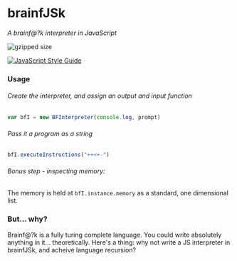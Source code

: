 # brainfJSk

_A brainf@?k interpreter in JavaScript_

![gzipped size](https://img.badgesize.io/Adybo123/brainfJSk/master/brainfJSk.min.js.svg?compression=gzip)

[![JavaScript Style Guide](https://cdn.rawgit.com/standard/standard/master/badge.svg)](https://github.com/standard/standard)

### Usage

###### Create the interpreter, and assign an output and input function

```js
var bfI = new BFInterpreter(console.log, prompt)
```

###### Pass it a program as a string

```js
bfI.executeInstructions("++<+-")
```

###### Bonus step - inspecting memory:
  
The memory is held at ```bfI.instance.memory``` as a standard, one dimensional list.

### But... why?

Brainf@?k is a fully turing complete language. You could write absolutely anything in it... theoretically.
Here's a thing: why not write a JS interpreter in brainfJSk, and acheive language recursion?
